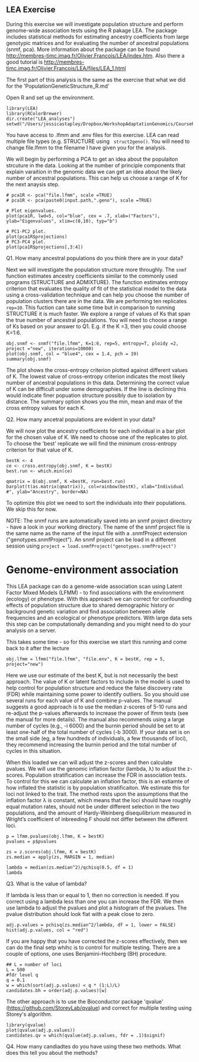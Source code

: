 ## LEA Exercise

During this exercise we will investigate population structure and perform genome-wide association tests using the R pakage LEA. The package includes statistical methods for estimating ancestry coefficients from large genotypic matrices and for evaluating the number of ancestral populations (snmf, pca). More information about the package can be found http://membres-timc.imag.fr/Olivier.Francois/LEA/index.htm. Also there a good tutorial is http://membres-timc.imag.fr/Olivier.Francois/LEA/files/LEA_1.html

The first part of this analysis is the same as the exercise that what we did for the 'PopulationGeneticStructure_R.md'

Open R and set up the environment.
```
library(LEA)
library(RColorBrewer)
dir.create("LEA_analyses")
setwd("/Users/jessicastapley/Dropbox/WorkshopAdaptationGenomics/CourseProgram/JS_E7_GEA/LEA_analyses")

```
You have access to .lfmm and .env files for this exercise. LEA can read multiple file types (e.g. STRUCTURE using ``` struct2geno()```. You will need to change file.lfmm to the filename I have given you for the analysis.

We will begin by performing a PCA to get an idea about the populaiton strcuture in the data. Looking at the number of principle components that explain varaition in the genomic data we can get an idea about the likely number of ancestral populations. This can help us choose a range of K for the next anaysis step.

```
# pca1R <- pca("file.lfmm", scale =TRUE)
# pca1R <- pca(paste0(input.path,".geno"), scale =TRUE)

# Plot eigenvalues.
plot(pca1R, lwd=5, col="blue", cex = .7, xlab=("Factors"), ylab="Eigenvalues", xlim=c(0,10), typ="b")

# PC1-PC2 plot.
plot(pca1R$projections)
# PC3-PC4 plot.
plot(pca1R$projections[,3:4])
```
Q1. How many ancestral populations do you think there are in your data?

Next we will investigate the population structure more throughly. The ```snmf``` function estimates ancestry coefficients similar to the commonly used programs (STRUCTURE  and ADMIXTURE). The function estimates entropy criterion that evaluates the quality of fit of the statistical model to the data using a cross-validation technique and can help you choose the number of  population clusters there are in the data. We are performing ten replicates``` rep=10```. This fuction can take some time but in comparison to running STRUCTURE it is much faster. We explore a range of values of Ks that span the true number of ancestral populations. You will need to choose a range of Ks based on your answer to Q1. E.g. if the K =3, then you could choose K=1:6.

```
obj.snmf <- snmf("file.lfmm", K=1:6, rep=5, entropy=T, ploidy =2, project ="new", iterations=10000)
plot(obj.snmf, col = "blue4", cex = 1.4, pch = 19)
summary(obj.snmf)
```
The plot shows the cross-entropy criterion plotted against different values of K. The lowest value of cross-entropy criterion indicates the most likely number of ancestral populations in this data. Determining the correct value of K can be difficult under some demographies. If the line is declining this would indicate finer popuation structure possibly due to isolation by distance. The summary option shows you the min, mean and max of the cross entropy values for each K. 

Q2. How many ancetral populations are evident in your data?

We will now plot the ancestry coefficients for each individual in a bar plot for the chosen value of K. We need to choose one of the replicates to plot. To choose the 'best' replicate we will find the minimum cross-entropy criterion for that value of K.
```
bestK <- 4
ce <- cross.entropy(obj.snmf, K = bestK)
best.run <- which.min(ce)

qmatrix = Q(obj.snmf, K =bestK, run=best.run)
barplot(t(as.matrix(qmatrix)), col=rainbow(bestK), xlab="Individual #", ylab="Ancestry", border=NA)
```
To optimize this plot we need to sort the individuals into their populations. We skip this for now.

NOTE: The snmf runs are automatically saved into an snmf project directory - have a look in your working directory. The name of the snmf project file is the same name as the name of the input file with a .snmfProject extension ("genotypes.snmfProject").
An snmf project can be load in a different session using 
```project = load.snmfProject("genotypes.snmfProject")```

# Genome-environment association
This LEA package can do a genome-wide association scan using Latent Factor Mixed Models (LFMM) - to find associations with the environment (ecology) or phenotype. With this approach we can correct for confounding effects of population structure due to shared demographic history or background genetic variation and find association between allele frequencies and an ecological or phenotype predictors. With large data sets this step can be computationally demanding and you might need to do your analysis on a server.

This takes some time - so for this exercise we start this running and come back to it after the lecture
```
obj.lfmm = lfmm("file.lfmm", "file.env", K = bestK, rep = 5, project="new")
```
Here we use our estimate of the best K, but is not necessarily the best approach. The value of K or latent factors to include in the model is used to help control for population structure and reduce the false discovery rate (FDR) while maintaining some power to identify outliers. So you should use several runs for each value of K and combine p-values. The manual suggests a good approach is to use the median z-scores of 5-10 runs and re-adjust the p-values afterwards to increase the power of lfmm tests (see the manual for more details). The manual also recommends using a large number of cycles (e.g., -i 6000) and the burnin period should be set to at least one-half of the total number of cycles (-b 3000). If your data set is on the small side (eg, a few hundreds of individuals, a few thousands of loci), they recommend increasing the burnin period and the total number of cycles in this situation.

When this loaded we can will adjust the z-scores and then calculate pvalues. We will use the genomic inflation factor (lambda, λ) to adjust the z-scores. Population stratification can increase the FDR in association tests. To control for this we can calculate an inflation factor, this is an estiamte of how inflated the statistic is by population stratificaiton. We estimate this for loci not linked to the trait. The method rests upon the assumptions that the inflation factor λ is constant, which means that the loci should have roughly equal mutation rates, should not be under different selection in the two populations, and the amount of Hardy-Weinberg disequilibrium measured in Wright’s coefficient of inbreeding F should not differ between the different loci. 

```
p = lfmm.pvalues(obj.lfmm, K = bestK)
pvalues = p$pvalues

zs = z.scores(obj.lfmm, K = bestK)
zs.median = apply(zs, MARGIN = 1, median)

lambda = median(zs.median^2)/qchisq(0.5, df = 1)
lambda

```
Q3. What is the value of lambda?

If lambda is less than or equal to 1, then no correction is needed. If you correct using a lambda less than one you can increase the FDR. We then use lambda to adjust the pvalues and plot a histogram of the pvalues. The pvalue distribution should look flat with a peak close to zero. 
```
adj.p.values = pchisq(zs.median^2/lambda, df = 1, lower = FALSE)
hist(adj.p.values, col = "red")
```

If you are happy that you have corrected the z-scores effectively, then we can do the final setp whihc is to control for multiple testing. There are a couple of options, one uses Benjamini-Hochberg (BH) procedure.

```
## L = number of loci
L = 500
#fdr level q
q = 0.1
w = which(sort(adj.p.values) < q * (1:L)/L)
candidates.bh = order(adj.p.values)[w]
```
The other approach is to use the Bioconductor package 'qvalue' (https://github.com/StoreyLab/qvalue) and correct for multiple testing using Storey's algorithm.  

```
library(qvalue)
plot(qvalue(adj.p.values))
candidates.qv = which(qvalue(adj.p.values, fdr = .1)$signif)
```

Q4. How many candiadtes do you have using these two methods. What does this tell you about the methods?
